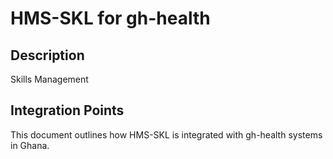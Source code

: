 # HMS-SKL for gh-health

## Description

Skills Management

## Integration Points

This document outlines how HMS-SKL is integrated with gh-health systems in Ghana.
